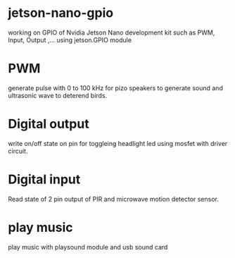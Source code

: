 # jetson-nano-gpio
working on GPIO of Nvidia Jetson Nano development kit such as PWM, Input, Output ,... using jetson.GPIO module

# PWM
generate pulse with 0 to 100 kHz for pizo speakers to generate sound and ultrasonic wave to deterend birds.


# Digital output 
write on/off state on pin for toggleing headlight led using mosfet with driver circuit.

# Digital input 
Read state of 2 pin output of PIR and microwave motion detector sensor.

# play music
play music with playsound module and usb sound card
